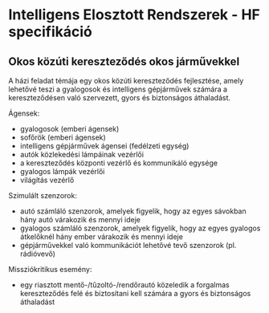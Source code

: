 # Intelligens Elosztott Rendszerek - HF specifikáció

## Okos közúti kereszteződés okos járművekkel

A házi feladat témája egy okos közúti kereszteződés fejlesztése, amely lehetővé teszi a gyalogosok és intelligens gépjárművek számára a kereszteződésen való szervezett, gyors és biztonságos áthaladást.

Ágensek:
* gyalogosok (emberi ágensek)
* sofőrök (emberi ágensek)
* intelligens gépjárművek ágensei (fedélzeti egység)
* autók közlekedési lámpáinak vezérlői
* a kereszteződés központi vezérlő és kommunikáló egysége
* gyalogos lámpák vezérlői
* világítás vezérlő

Szimulált szenzorok:
* autó számláló szenzorok, amelyek figyelik, hogy az egyes sávokban hány autó várakozik és mennyi ideje
* gyalogos számláló szenzorok, amelyek figyelik, hogy az egyes gyalogos átkelőknél hány ember várakozik és mennyi ideje
* gépjárművekkel való kommunikációt lehetővé tevő szenzorok (pl. rádióvevő)

Missziókritikus esemény:
* egy riasztott mentő-/tűzoltó-/rendőrautó közeledik a forgalmas kereszteződés felé és biztosítani kell számára a gyors és biztonságos áthaladást
